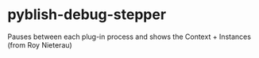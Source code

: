 # pyblish-debug-stepper
Pauses between each plug-in process and shows the Context + Instances (from Roy Nieterau)
